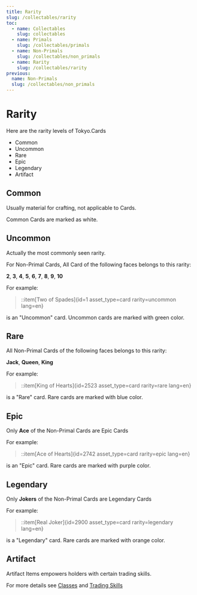 ```yaml
---
title: Rarity 
slug: /collectables/rarity 
toc:
  - name: Collectables 
    slug: collectables 
  - name: Primals
    slug: /collectables/primals 
  - name: Non-Primals 
    slug: /collectables/non_primals
  - name: Rarity 
    slug: /collectables/rarity
previous: 
  name: Non-Primals 
  slug: /collectables/non_primals
---
```


# Rarity

Here are the rarity levels of Tokyo.Cards

- Common
- Uncommon
- Rare
- Epic
- Legendary
- Artifact

## Common

Usually material for crafting, not applicable to Cards.

Common Cards are marked as white.

## Uncommon

Actually the most commonly seen rarity.

For Non-Primal Cards, All Card of the following faces belongs to this rarity:

__2__, __3__, __4__, __5__, __6__, __7__, __8__, __9__, __10__

For example:

> ::item[Two of Spades]{id=1 asset_type=card rarity=uncommon lang=en}

is an "Uncommon" card. Uncommon cards are marked with green color.

## Rare

All Non-Primal Cards of the following faces belongs to this rarity:

__Jack__, __Queen__, __King__

For example:

> ::item[King of Hearts]{id=2523 asset_type=card rarity=rare lang=en}

is a "Rare" card. Rare cards are marked with blue color.

## Epic 

Only __Ace__ of the Non-Primal Cards are Epic Cards

For example:

> ::item[Ace of Hearts]{id=2742 asset_type=card rarity=epic lang=en}

is an "Epic" card. Rare cards are marked with purple color.

## Legendary 

Only __Jokers__ of the Non-Primal Cards are Legendary Cards

For example:

> ::item[Real Joker]{id=2900 asset_type=card rarity=legendary lang=en}

is a "Legendary" card. Rare cards are marked with orange color.

## Artifact

Artifact Items empowers holders with certain trading skills.

For more details see [Classes]() and [Trading Skills]()
